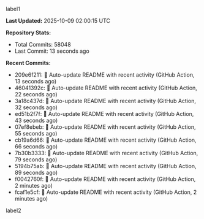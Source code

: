 
label1 
<!-- ACTIVITY_START -->
**Last Updated:** 2025-10-09 02:00:15 UTC

**Repository Stats:**
- Total Commits: 58048
- Last Commit: 13 seconds ago

**Recent Commits:**
- 209e6f211: 🤖 Auto-update README with recent activity (GitHub Action, 13 seconds ago)
- 46041392c: 🤖 Auto-update README with recent activity (GitHub Action, 22 seconds ago)
- 3a18c437d: 🤖 Auto-update README with recent activity (GitHub Action, 32 seconds ago)
- ed51b2f7f: 🤖 Auto-update README with recent activity (GitHub Action, 43 seconds ago)
- 07ef8ebeb: 🤖 Auto-update README with recent activity (GitHub Action, 55 seconds ago)
- cb19a6d66: 🤖 Auto-update README with recent activity (GitHub Action, 66 seconds ago)
- 7b30b3333: 🤖 Auto-update README with recent activity (GitHub Action, 79 seconds ago)
- 5194b75ab: 🤖 Auto-update README with recent activity (GitHub Action, 89 seconds ago)
- f0042760f: 🤖 Auto-update README with recent activity (GitHub Action, 2 minutes ago)
- fcaf1e5cf: 🤖 Auto-update README with recent activity (GitHub Action, 2 minutes ago)
<!-- ACTIVITY_END -->

label2
